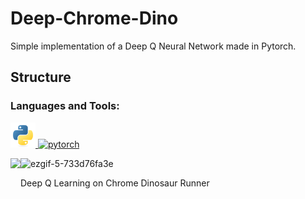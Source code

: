 # Deep-Chrome-Dino
Simple implementation of a Deep Q Neural Network made in Pytorch.
## Structure



<h3 align="left">Languages and Tools:</h3>
<p align="left"> <a href="https://www.python.org" target="_blank" rel="noreferrer"> <img src="https://raw.githubusercontent.com/devicons/devicon/master/icons/python/python-original.svg" alt="python" width="40" height="40"/> </a> <a href="https://pytorch.org/" target="_blank" rel="noreferrer"> <img src="https://www.vectorlogo.zone/logos/pytorch/pytorch-icon.svg" alt="pytorch" width="40" height="40"/> </a> </p>

![ezgif-5-733d76fa3e](https://github.com/AleCava01/Deep-Chrome-Dino/assets/52034469/df225090-fb5a-4889-ad27-497d1d610255)
<img align="left" height="280" src="https://github.com/AleCava01/Deep-Chrome-Dino/assets/52034469/3370f718-41a5-4bdb-a8d0-d9411f21e905">

Deep Q Learning on Chrome Dinosaur Runner
